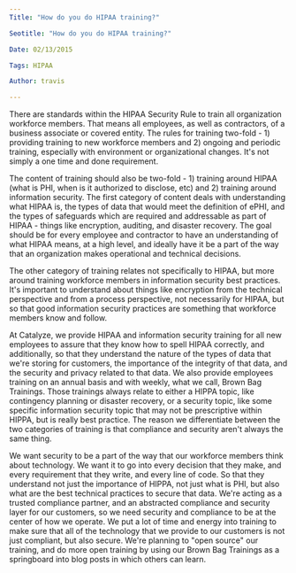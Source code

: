 ```yaml
---
Title: "How do you do HIPAA training?"

Seotitle: "How do you do HIPAA training?"

Date: 02/13/2015

Tags: HIPAA

Author: travis

---
```

There are standards within the HIPAA Security Rule to train all organization workforce members. That means all employees, as well as contractors, of a business associate  or covered entity. The rules for training two-fold - 1) providing training to new workforce members and 2) ongoing and periodic training, especially with environment or organizational changes. It's not simply a one time and done requirement.

The content of training should also be two-fold - 1) training around HIPAA (what is PHI, when is it authorized to disclose, etc) and 2) training around information security. The first category of content deals with understanding what HIPAA is, the types of data that would meet the definition of ePHI, and the types of safeguards which are required and addressable as part of HIPAA - things like encryption, auditing, and disaster recovery. The goal should be for every employee and contractor to have an understanding of what HIPAA means, at a high level, and ideally have it be a part of the way that an organization makes operational and technical decisions.

The other category of training relates not specifically to HIPAA, but more around training workforce members in information security best practices. It's important to understand about things like encryption from the technical perspective and from a process perspective, not necessarily for HIPAA, but so that good information security practices are something that workforce members know and follow.

At Catalyze, we provide HIPAA and information security training for all new employees to assure that they know how to spell HIPAA correctly, and additionally, so that they understand the nature of the types of data that we're storing for customers, the importance of the integrity of that data, and the security and privacy related to that data. We also provide employees training on an annual basis and with weekly, what we call, Brown Bag Trainings. Those trainings always relate to either a HIPPA topic, like contingency planning or disaster recovery, or a security topic, like some specific information security topic that may not be prescriptive within HIPPA, but is really best practice. The reason we differentiate between the two categories of training is that compliance and security aren't always the same thing.

We want security to be a part of the way that our workforce members think about technology. We want it to go into every decision that they make, and every requirement that they write, and every line of code. So that they understand not just the importance of HIPPA, not just what is PHI, but also what are the best technical practices to secure that data. We're acting as a trusted compliance partner, and an abstracted compliance and security layer for our customers, so we need security and compliance to be at the center of how we operate. We put a lot of time and energy into training to make sure that all of the technology that we provide to our customers is not just compliant, but also secure. We're planning to "open source" our training, and do more open training by using our Brown Bag Trainings as a springboard into blog posts in which others can learn.
